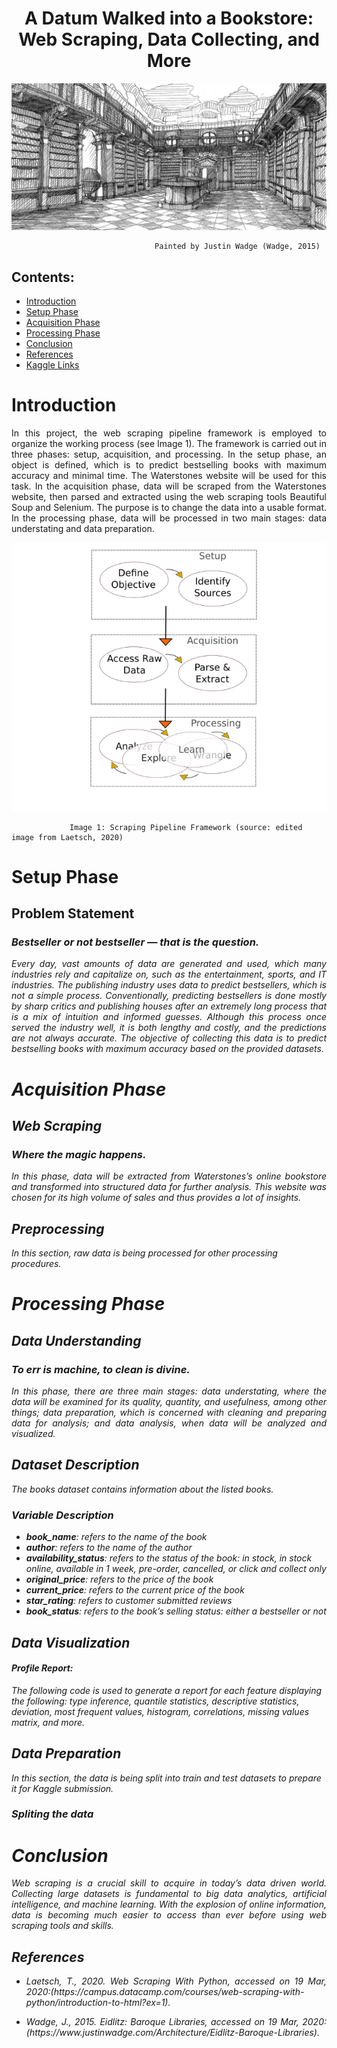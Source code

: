 # <div align= "center"> A Datum Walked into a Bookstore:</div><div align= "center"> Web Scraping, Data Collecting, and More </div>

<img src='Wadge_Library.jpg'>
      
                                    Painted by Justin Wadge (Wadge, 2015)

## Contents:
- [Introduction](#Introduction)
- [Setup Phase](#Setup-Phase)
- [Acquisition Phase](#Acquisition-Phase)
- [Processing Phase](#Processing-Phase)
- [Conclusion](#Conclusion)
- [References](#References)
- [Kaggle Links](#Kaggle-Links)

# Introduction

<p align= "justify"> In this project, the web scraping pipeline framework is employed to organize the working process (see Image 1). The framework is carried out in three phases: setup, acquisition, and processing. In the setup phase, an object is defined, which is to predict bestselling books with maximum accuracy and minimal time. The Waterstones website will be used for this task. In the acquisition phase, data will be scraped from the Waterstones website, then parsed and extracted using the web scraping tools Beautiful Soup and Selenium. The purpose is to change the data into a usable format. In the processing phase, data will be processed in two main stages: data understating and data preparation.</p>

<img src='Pipeline_Framework.png'>
           
                 Image 1: Scraping Pipeline Framework (source: edited image from Laetsch, 2020)
                 
# Setup Phase
## Problem Statement
### <p><strong><em> Bestseller or not bestseller — that is the question. </strong>

<p align= "justify"> Every day, vast amounts of data are generated and used, which many industries rely and capitalize on, such as the entertainment, sports, and IT industries. The publishing industry uses data to predict bestsellers, which is not a simple process. Conventionally, predicting bestsellers is done mostly by sharp critics and publishing houses after an extremely long process that is a mix of intuition and informed guesses. Although this process once served the industry well, it is both lengthy and costly, and the predictions are not always accurate. The objective of collecting this data is to predict bestselling books with maximum accuracy based on the provided datasets.</p>

# Acquisition Phase
## Web Scraping
### <p><strong><em> Where the magic happens. </strong>

<p align= "justify"> In this phase, data will be extracted from Waterstones’s online bookstore and transformed into structured data for further analysis. This website was chosen for its high volume of sales and thus provides a lot of insights.</p>

## Preprocessing
In this section, raw data is being processed for other processing procedures.

# Processing Phase
## Data Understanding
### <p><strong><em> To err is machine, to clean is divine.</strong>

<p align= "justify"> In this phase, there are three main stages: data understating, where the data will be examined for its quality, quantity, and usefulness, among other things; data preparation, which is concerned with cleaning and preparing data for analysis; and data analysis, when data will be analyzed and visualized.</p>

## Dataset Description
The books dataset contains information about the listed books.

### Variable Description
- **book_name**: refers to the name of the book
- **author**: refers to the name of the author
- **availability_status**: refers to the status of the book: in stock, in stock online, available in 1 week, pre-order, cancelled, or click and collect only
- **original_price**: refers to the price of the book
- **current_price**: refers to the current price of the book
- **star_rating**: refers to customer submitted reviews
- **book_status**: refers to the book’s selling status: either a bestseller or not

## Data Visualization

#### Profile Report:
The following code is used to generate a report for each feature displaying the following: type inference, quantile statistics, descriptive statistics, deviation, most frequent values, histogram, correlations, missing values matrix, and more.

## Data Preparation
In this section, the data is being split into train and test datasets to prepare it for Kaggle submission.

### Spliting the data 

# Conclusion
<p align="justify"> Web scraping is a crucial skill to acquire in today’s data driven world. Collecting large datasets is fundamental to big data analytics, artificial intelligence, and machine learning. With the explosion of online information, data is becoming much easier to access than ever before using web scraping tools and skills. </p>

## References

- <p style='text-align: justify;'> Laetsch, T., 2020. Web Scraping With Python, accessed on 19 Mar, 2020:(https://campus.datacamp.com/courses/web-scraping-with-python/introduction-to-html?ex=1).</p>


- <p style='text-align: justify;'> Wadge, J., 2015. Eidlitz: Baroque Libraries, accessed on 19 Mar, 2020:(https://www.justinwadge.com/Architecture/Eidlitz-Baroque-Libraries).</p>
